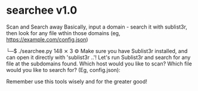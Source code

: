 # searchee v1.0
Scan and Search away
Basically, input a domain - search it with sublist3r, then look for any file wthin those domains (eg, https://example.com/config.json)

└─$ ./searchee.py                                                                                                                                         148 ⨯ 3 ⚙
Make sure you have Sublist3r installed, and can open it directly with 'sublist3r ..'!
Let's run Sublist3r and search for any file at the subdomains found.
Which host would you like to scan? 
Which file would you like to search for? (Eg, config.json): 

Remember use this tools wisely and for the greater good!
